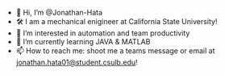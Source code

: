 - 👋 Hi, I’m @Jonathan-Hata
- 🛠️ I am a mechanical enigineer at California State University!
- 👀 I’m interested in automation and team productivity
- 🌱 I’m currently learning JAVA & MATLAB
- 📫 How to reach me: shoot me a teams message or email at jonathan.hata01@student.csulb.edu!

<!---
Jonathan-Hata/Jonathan-Hata is a ✨ special ✨ repository because its `README.md` (this file) appears on your GitHub profile.
You can click the Preview link to take a look at your changes.
--->
